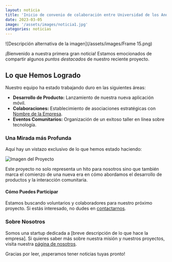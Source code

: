 ```yaml
---
layout: noticia
title: 'Inicio de convenio de colaboración entre Universidad de los Andes y Asociación Chilena de Municipalidades'
date: 2023-03-05
image: '/assets/images/noticia1.jpg'
categories: noticias
---
```


![Descripción alternativa de la imagen](/assets/images/Frame 15.png)

¡Bienvenido a nuestra primera gran noticia! Estamos emocionados de compartir algunos _puntos destacados_ de nuestro reciente proyecto.

## Lo que Hemos Logrado

Nuestro equipo ha estado trabajando duro en las siguientes áreas:

- **Desarrollo de Producto:** Lanzamiento de nuestra nueva aplicación móvil.
- **Colaboraciones:** Establecimiento de asociaciones estratégicas con [Nombre de la Empresa](URL-de-la-empresa).
- **Eventos Comunitarios:** Organización de un exitoso taller en línea sobre tecnología.

### Una Mirada más Profunda

Aquí hay un vistazo exclusivo de lo que hemos estado haciendo:

![Imagen del Proyecto](URL-de-la-imagen)

Este proyecto no solo representa un hito para nosotros sino que también marca el comienzo de una nueva era en cómo abordamos el desarrollo de productos y la interacción comunitaria.

#### Cómo Puedes Participar

Estamos buscando voluntarios y colaboradores para nuestro próximo proyecto. Si estás interesado, no dudes en [contactarnos](URL-de-contacto).

### Sobre Nosotros

Somos una startup dedicada a [breve descripción de lo que hace la empresa]. Si quieres saber más sobre nuestra misión y nuestros proyectos, visita nuestra [página de nosotros](URL-de-nosotros).

Gracias por leer, ¡esperamos tener noticias tuyas pronto!
